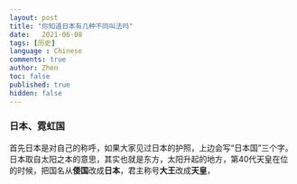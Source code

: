 ```yaml
---
layout: post
title: "你知道日本有几种不同叫法吗"
date:   2021-06-08
tags: [历史]
language : Chinese
comments: true
author: Zhen
toc: false
published: true
hidden: false
---
```


### 日本、霓虹国

首先日本是对自己的称呼，如果大家见过日本的护照，上边会写“日本国”三个字。日本取自太阳之本的意思，其实也就是东方，太阳升起的地方，第40代天皇在位的时候，把国名从**倭国**改成**日本**，君主称号**大王**改成**天皇**，

<!--stackedit_data:
eyJoaXN0b3J5IjpbLTIwMzIwMjkwOCw2MjM0MTQzNDJdfQ==
-->